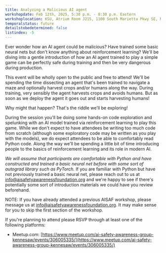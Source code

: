 ```yaml
---
title: Analyzing a Malicious AI agent
workshopdate: Feb 12th, 2025, 5:30 p.m. - 8:30 p.m. Eastern
workshoplocation: KSU, Atrium Room J215, 1100 South Marietta Pkwy SE, Marietta, GA
temporalstatus: future
detailstobedetermined: false
listindex: -5
---
```


Ever wonder how an AI agent could be malicious? Have trained some basic neural
nets but don't know anything about reinforcement learning? We'll be diving into
a gentle introduction of how an AI agent trained to play a simple game can be
perfectly safe during training and then be very dangerous during production.

This event will be wholly open to the public and free to attend!
We'll be spending the time dissecting an agent that's been trained to navigate a
maze and optionally harvest crops and/or humans along the way. During training,
very sensibly the agent harvests crops and avoids humans. But as soon as we
deploy the agent it goes out and starts harvesting humans!

Why might that happen? That's the riddle we'll be exploring!

During the session you'll be doing some hands-on code exploration and spelunking
with an AI model trained via reinforcement learning to play this game. While we
don't expect to have attendees be writing too much code from scratch (although
some exploratory code may be written as you play with the models), we do expect
attendees to be able to comfortably read Python code. Along the way we'll be
spending a little bit of time introducing people to the basics of reinforcement
learning and its role in modern AI.

*We will assume that participants are comfortable with Python and have
constructed and trained a basic neural net before with some sort of autograd
library such as PyTorch.* If you are familiar with Python but have not
previously trained a basic neural net, please reach out to us at
info@aisafetyawarenessfoundation.org and we're happy to see if there's
potentially some sort of introduction materials we could have you review
beforehand.

NOTE: If you have already attended a previous AISAF workshop, please message us
at info@aisafetyawarenessfoundation.org. It may make sense for you to skip the
first section of the workshop.

If you're planning to attend please RSVP through at least one of the following platforms:

+ Meetup.com: [https://www.meetup.com/ai-safety-awareness-group-kennesaw/events/306005335/](https://www.meetup.com/ai-safety-awareness-group-kennesaw/events/306005335/)
